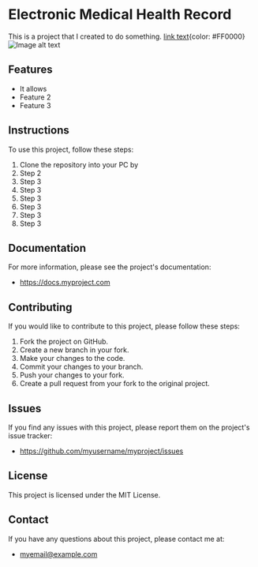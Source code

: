 # Electronic Medical Health Record

This is a project that I created to do something.
[link text](https://www.example.com "Link title"){color: #FF0000}
![Image alt text](https://www.example.com/image.png)

## Features

* It allows 
* Feature 2
* Feature 3

## Instructions

To use this project, follow these steps:

1. Clone the repository into your PC by
2. Step 2
3. Step 3
3. Step 3
3. Step 3
3. Step 3
3. Step 3
3. Step 3

## Documentation

For more information, please see the project's documentation:
* https://docs.myproject.com

## Contributing

If you would like to contribute to this project, please follow these steps:

1. Fork the project on GitHub.
2. Create a new branch in your fork.
3. Make your changes to the code.
4. Commit your changes to your branch.
5. Push your changes to your fork.
6. Create a pull request from your fork to the original project.

## Issues

If you find any issues with this project, please report them on the project's issue tracker:
* https://github.com/myusername/myproject/issues

## License

This project is licensed under the MIT License.

## Contact

If you have any questions about this project, please contact me at:
* myemail@example.com
